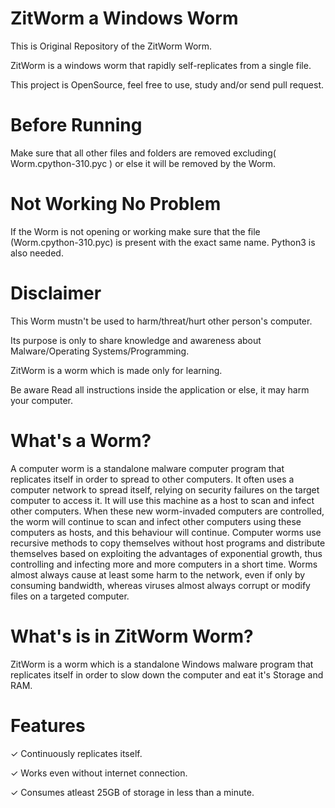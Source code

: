 # ZitWorm a Windows Worm

This is Original Repository of the ZitWorm Worm.

ZitWorm is a windows worm that rapidly self-replicates from a single file.

This project is OpenSource, feel free to use, study and/or send pull request.

# Before Running

Make sure that all other files and folders are removed excluding( Worm.cpython-310.pyc ) or else it will be removed by the Worm.

# Not Working No Problem

If the Worm is not opening or working make sure that the file (Worm.cpython-310.pyc) is present with the exact same name. Python3 is also needed.

# Disclaimer
This Worm mustn't be used to harm/threat/hurt other person's computer.

Its purpose is only to share knowledge and awareness about Malware/Operating Systems/Programming.

ZitWorm is a worm which is made only for learning.

Be aware Read all instructions inside the application or else, it may harm your computer.

# What's a Worm?

A computer worm is a standalone malware computer program that replicates itself in order to spread to other computers. It often uses a computer network to spread itself, relying on security failures on the target computer to access it. It will use this machine as a host to scan and infect other computers. When these new worm-invaded computers are controlled, the worm will continue to scan and infect other computers using these computers as hosts, and this behaviour will continue. Computer worms use recursive methods to copy themselves without host programs and distribute themselves based on exploiting the advantages of exponential growth, thus controlling and infecting more and more computers in a short time. Worms almost always cause at least some harm to the network, even if only by consuming bandwidth, whereas viruses almost always corrupt or modify files on a targeted computer.

# What's is in ZitWorm Worm?
ZitWorm is a worm which is a standalone Windows malware program that replicates itself in order to slow down the computer and eat it's Storage and RAM.

# Features
✓ Continuously replicates itself.

✓ Works even without internet connection.

✓ Consumes atleast 25GB of storage in less than a minute.
